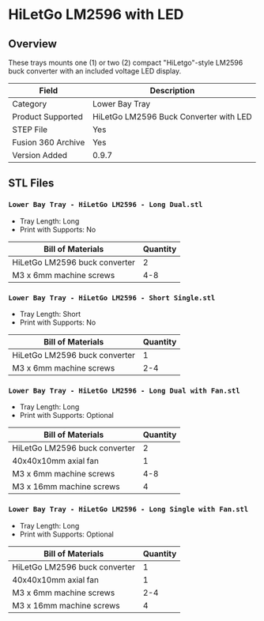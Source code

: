 # HiLetGo LM2596 with LED

## Overview

These trays mounts one (1) or two (2) compact "HiLetgo"-style LM2596 buck converter with an included voltage LED display.

| Field                 | Description               |
|-----------------------|---------------------------|
| Category              | Lower Bay Tray            |
| Product Supported     | HiLetGo LM2596 Buck Converter with LED   |
| STEP File             | Yes                       |
| Fusion 360 Archive    | Yes                       |
| Version Added         | 0.9.7                     |

## STL Files

### `Lower Bay Tray - HiLetGo LM2596 - Long Dual.stl`

- Tray Length: Long
- Print with Supports: No

| Bill of Materials           | Quantity |
|-----------------------------|----------|
| HiLetGo LM2596 buck converter  | 2        |
| M3 x 6mm machine screws     | 4-8      |

### `Lower Bay Tray - HiLetGo LM2596 - Short Single.stl`

- Tray Length: Short
- Print with Supports: No

| Bill of Materials           | Quantity |
|-----------------------------|----------|
| HiLetGo LM2596 buck converter  | 1        |
| M3 x 6mm machine screws     | 2-4      |

### `Lower Bay Tray - HiLetGo LM2596 - Long Dual with Fan.stl`

- Tray Length: Long
- Print with Supports: Optional

| Bill of Materials           | Quantity |
|-----------------------------|----------|
| HiLetGo LM2596 buck converter  | 2        |
| 40x40x10mm axial fan        | 1        |
| M3 x 6mm machine screws     | 4-8      |
| M3 x 16mm machine screws    | 4        |
### `Lower Bay Tray - HiLetGo LM2596 - Long Single with Fan.stl`

- Tray Length: Long
- Print with Supports: Optional

| Bill of Materials           | Quantity |
|-----------------------------|----------|
| HiLetGo LM2596 buck converter  | 1        |
| 40x40x10mm axial fan        | 1        |
| M3 x 6mm machine screws     | 2-4      |
| M3 x 16mm machine screws    | 4        |